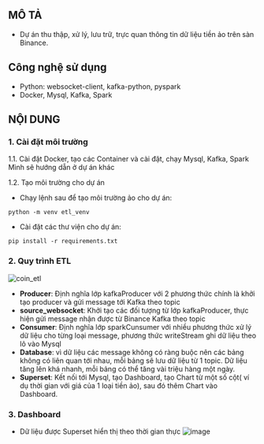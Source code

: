 ## MÔ TẢ
- Dự án thu thập, xử lý, lưu trữ, trực quan thông tin dữ liệu tiền ảo trên sàn Binance.

## Công nghệ sử dụng
- Python: websocket-client, kafka-python, pyspark
- Docker, Mysql, Kafka, Spark

## NỘI DUNG
### 1. Cài đặt môi trường
1.1. Cài đặt Docker, tạo các Container và cài đặt, chạy Mysql, Kafka, Spark
    Mình sẽ hướng dẫn ở dự án khác

1.2. Tạo môi trường cho dự án
- Chạy lệnh sau để tạo môi trường ảo cho dự án:

```python -m venv etl_venv```
- Cài đặt các thư viện cho dự án:

```pip install -r requirements.txt```

### 2. Quy trình ETL
![coin_etl](https://github.com/user-attachments/assets/aece0f5a-aca0-4818-8d37-adff050a358a)
- **Producer**: Định nghĩa lớp kafkaProducer với 2 phương thức chính là khởi tạo producer và gửi message tới Kafka theo topic
- **source_websocket**: Khởi tạo các đối tượng từ lớp kafkaProducer, thực hiện gửi message nhận được từ Binance Kafka theo topic 
- **Consumer**: Định nghĩa lớp sparkCunsumer với nhiều phương thức xử lý dữ liệu cho từng loại message, phương thức writeStream ghi dữ liệu theo lô vào Mysql
- **Database**: vì dữ liệu các message không có ràng buộc nên các bảng không có liên quan tới nhau, mỗi bảng sẽ lưu dữ liệu từ 1 topic. Dữ liệu tăng lên khá nhanh, mỗi bảng có thể tăng vài triệu hàng một ngày.
- **Superset**: Kết nối tới Mysql, tạo Dashboard, tạo Chart từ một số cột( ví dụ thời gian với giá của 1 loại tiền ảo), sau đó thêm Chart vào Dashboard.

### 3. Dashboard
- Dữ liệu được Superset hiển thị theo thời gian thực
![image](https://github.com/user-attachments/assets/855a0318-dd07-4a5b-a9cc-d0e8deac01f0)
